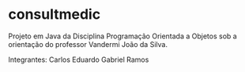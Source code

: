 # consultmedic
Projeto em Java da Disciplina Programação Orientada a Objetos sob a orientação do professor Vandermi João da Silva.

Integrantes:
Carlos Eduardo
Gabriel Ramos
